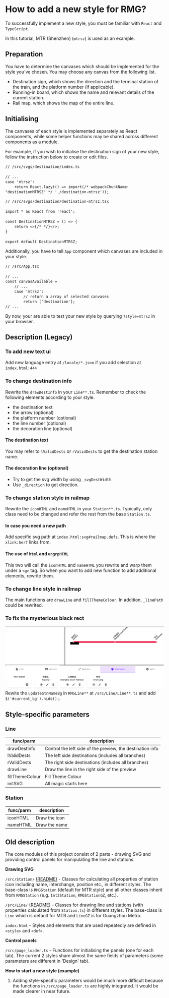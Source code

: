 # How to add a new style for RMG?

To successfully implement a new style, you must be familiar with `React` and `TypeScript`. 

In this tutorial, MTR (Shenzhen) (`mtrsz`) is used as an example. 

## Preparation

You have to determine the canvases which should be implemented for the style you've chosen. You may choose any canvas from the following list. 

- Destination sign, which shows the direction and the terminal station of the train, and the platform number (if applicable). 
- Running-in board, which shows the name and relevant details of the current station. 
- Rail map, which shows the map of the entire line. 

## Initialising

The canvases of each style is implemented separately as React components, while some helper functions may be shared across different components as a module. 

For example, if you wish to initialise the destination sign of your new style, follow the instruction below to create or edit files. 

```tsx
// /src/svgs/destination/index.ts

// ...
case 'mtrsz': 
    return React.lazy(() => import(/* webpackChunkName: "destinationMTRSZ" */ './destination-mtrsz'));
```

```tsx
// /src/svgs/destination/destination-mtrsz.tsx

import * as React from 'react';

const DestinationMTRSZ = () => {
    return <>{/* */}</>;
}

export default DestinationMTRSZ;
```

Additionally, you have to tell `App` component which canvases are included in your style. 

```tsx
// /src/App.tsx

// ...
const canvasAvailable = 
    // ...
    case 'mtrsz':
        // return a array of selected canvases
        return ['destination'];
// ...
```

By now, your are able to test your new style by querying `?style=mtrsz` in your browser. 

## Description (Legacy)

### To add new text ui

Add new language entry at ```/locale/*.json``` if you add selection at ```index.html:444```

### To change destination info

Rewrite the ```drawDestInfo``` in your ```Line**.ts```. Remember to check the following elements according to your style.

* the destination text
* the arrow (optional)
* the platform number (optional)
* the line number (optional)
* the decoration line (optional)

#### The destination text

You may refer to ```lValidDests``` or  ```rValidDests``` to get the destination station name.

#### The decoration line (optional)

* Try to get the svg width by using ```_svgDestWidth```.
* Use ```_direction``` to get direction.

### To change station style in railmap

Rewrite the ```iconHTML``` and ```nameHTML``` in your ```Station**.ts```. Typically, only class need to be changed and refer the rest from the base ```Station.ts```.

#### In case you need a new path

Add specific svg path at ```index.html:svg#railmap.defs```. This is where the ```xlink:herf``` links from.

#### The use of ```html``` and ```ungrpHTML```

This two will call the ```iconHTML``` and ```nameHTML``` you rewrite and warp them under a ```<g>``` tag. So when you want to add new function to add additional elements, rewrite them.

### To change line style in railmap

The main functions are ```drawLine``` and ```fillThemeColour```. In addition, ```_linePath``` could be rewrited.

### To fix the mysterious black rect

![mysterious black rect](mysterious_black_rect.png)
Rewite the ```updateStnNameBg``` in ```RMGLine**``` at ```/src/Line/Line**.ts``` and add ```$('#current_bg').hide();```.

## Style-specific parameters

### Line

| func/parm       | description                                                |
| --------------- | ---------------------------------------------------------- |
| drawDestInfo    | Control the left side of the preview, the destination info |
| lValidDests     | The left side destinations (includes all branches)         |
| rValidDests     | The right side destinations (includes all branches)        |
| drawLine        | Draw the line in the right side of the preview             |
| fillThemeColour | Fill Theme Colour                                          |
| initSVG         | All magic starts here                                      |

### Station

| func/parm | description   |
| --------- | ------------- |
| iconHTML  | Draw the icon |
| nameHTML  | Draw the name |

## Old description

The core modules of this project consist of 2 parts - drawing SVG and providing control panels for manipulating the line and stations. 

**Drawing SVG**

`/src/Station/` [(README)](src/Station) - Classes for calculating all properties of station icon including name, interchange, position etc., in different styles. The base-class is `RMGStation` (default for MTR style) and all other classes inherit from `RMGStation` (e.g. `Int2Station`, `RMGStationGZ`, etc.). 

`/src/Line/` [(README)](src/Line) - Classes for drawing line and stations (with properties calculated from `Station.ts`) in different styles. The base-class is `Line` which is default for MTR and `LineGZ` is for Guangzhou Metro. 

`index.html` - Styles and elements that are used repeatedly are defined in `<style>` and `<def>`. 

**Control panels**

`/src/page_loader.ts` - Functions for initialising the panels (one for each tab). The current 2 styles share almost the same fields of parameters (some parameters are different in 'Design' tab). 

**How to start a new style (example)**

1. Adding style-specific parameters would be much more difficult because the functions in `/src/page_loader.ts` are highly integrated. It would be made clearer in near future. 
